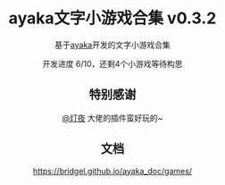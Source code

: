 <div align="center">

# ayaka文字小游戏合集 v0.3.2

基于[ayaka](https://github.com/bridgeL/nonebot-plugin-ayaka)开发的文字小游戏合集

开发进度 6/10，还剩4个小游戏等待构思

## 特别感谢

[@灯夜](https://github.com/lunexnocty/Meiri) 大佬的插件蛮好玩的~


## 文档

https://bridgel.github.io/ayaka_doc/games/

</div>
